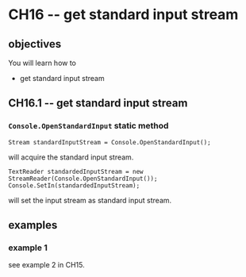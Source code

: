 # CH16 -- get standard input stream
## objectives
You will learn how to

+ get standard input stream

## CH16.1 -- get standard input stream
### `Console.OpenStandardInput` static method

```
Stream standardInputStream = Console.OpenStandardInput();
```

will acquire the standard input stream.

```
TextReader standardedInputStream = new StreamReader(Console.OpenStandardInput());
Console.SetIn(standardedInputStream);
```

will set the input stream as standard input stream.

## examples
### example 1
see example 2 in CH15.
